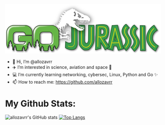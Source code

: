 ![alt text](https://github.com/allozavrr/Screenshots/blob/main/Go%2BJurrasic%2BLogo%2BFINAL.png "Hello, this is me!")

- 👋 Hi, I’m @allozavrr
- ✈️ I’m interested in science, aviation and space 🚀
- 💻 I’m currently learning networking, cybersec, Linux, Python and Go ✨ 
- 📫 How to reach me: https://github.com/allozavrr

# My Github Stats:
  
![allozavrr's GitHub stats](https://github-readme-stats.vercel.app/api?username=allozavrr&show_icons=true&layout=compact&theme=dark)
[![Top Langs](https://github-readme-stats.vercel.app/api/top-langs/?username=allozavrr&show_icons=true&layout=compact&theme=dark)](https://github.com/anuraghazra/github-readme-stats)
  

